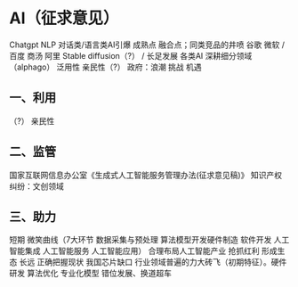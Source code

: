 # AI（征求意见）
Chatgpt NLP 对话类/语言类AI引爆 成熟点 融合点；同类竞品的井喷 谷歌 微软 / 百度 商汤 阿里
Stable diffusion（?） / 长足发展
各类AI 深耕细分领域（alphago） 泛用性 亲民性（?）
政府：浪潮 挑战 机遇

## 一、利用
（?） 亲民性

## 二、监管
国家互联网信息办公室《生成式人工智能服务管理办法(征求意见稿)》
知识产权纠纷：文创领域

## 三、助力
短期 微笑曲线（7大环节 数据采集与预处理 算法模型开发硬件制造 软件开发 人工智能集成 人工智能服务 人工智能应用） 合理布局人工智能产业 抢抓红利 形成生态
长远 正确把握现状 我国芯片缺口 行业领域普遍的力大砖飞（初期特征）。硬件研发 算法优化 专业化模型 错位发展、换道超车
